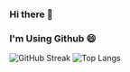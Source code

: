 ### Hi there 👋

### I'm Using Github 😄

![GitHub Streak](https://github-readme-streak-stats.herokuapp.com?user=hasiptektas)
![Top Langs](https://github-readme-stats.vercel.app/api/top-langs/?username=hasiptektas&layout=compact&locale=tr&card_width=495&card_height=195)

<!--
**hasiptektas/hasiptektas** is a ✨ _special_ ✨ repository because its `README.md` (this file) appears on your GitHub profile.

Here are some ideas to get you started:

- 🔭 I’m currently working on ...
- 🌱 I’m currently learning ...
- 👯 I’m looking to collaborate on ...
- 🤔 I’m looking for help with ...
- 💬 Ask me about ...
- 📫 How to reach me: ...
- 😄 Pronouns: ...
- ⚡ Fun fact: ...
-->

